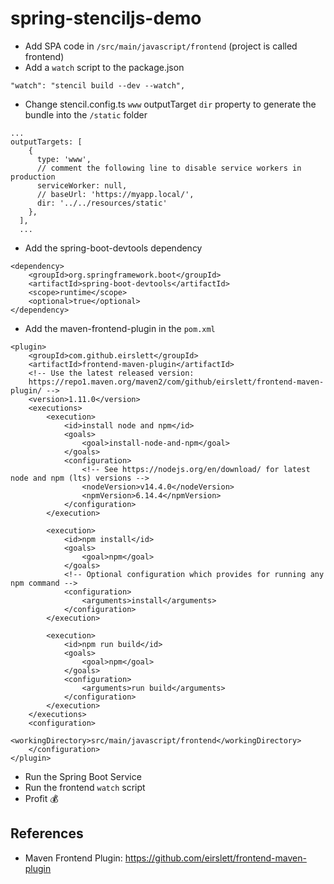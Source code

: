 # spring-stenciljs-demo

- Add SPA code in `/src/main/javascript/frontend` (project is called frontend)
- Add a `watch` script to the package.json

```
"watch": "stencil build --dev --watch",
```

- Change stencil.config.ts `www` outputTarget `dir` property to generate the bundle into the `/static` folder

```
...
outputTargets: [
    {
      type: 'www',
      // comment the following line to disable service workers in production
      serviceWorker: null,
      // baseUrl: 'https://myapp.local/',
      dir: '../../resources/static'
    },
  ],
  ...
```

- Add the spring-boot-devtools dependency

```
<dependency>
    <groupId>org.springframework.boot</groupId>
    <artifactId>spring-boot-devtools</artifactId>
    <scope>runtime</scope>
    <optional>true</optional>
</dependency>
```

- Add the maven-frontend-plugin in the `pom.xml`

```
<plugin>
    <groupId>com.github.eirslett</groupId>
    <artifactId>frontend-maven-plugin</artifactId>
    <!-- Use the latest released version:
    https://repo1.maven.org/maven2/com/github/eirslett/frontend-maven-plugin/ -->
    <version>1.11.0</version>
    <executions>
        <execution>
            <id>install node and npm</id>
            <goals>
                <goal>install-node-and-npm</goal>
            </goals>
            <configuration>
                <!-- See https://nodejs.org/en/download/ for latest node and npm (lts) versions -->
                <nodeVersion>v14.4.0</nodeVersion>
                <npmVersion>6.14.4</npmVersion>
            </configuration>
        </execution>

        <execution>
            <id>npm install</id>
            <goals>
                <goal>npm</goal>
            </goals>
            <!-- Optional configuration which provides for running any npm command -->
            <configuration>
                <arguments>install</arguments>
            </configuration>
        </execution>

        <execution>
            <id>npm run build</id>
            <goals>
                <goal>npm</goal>
            </goals>
            <configuration>
                <arguments>run build</arguments>
            </configuration>
        </execution>
    </executions>
    <configuration>
        <workingDirectory>src/main/javascript/frontend</workingDirectory>
    </configuration>
</plugin>
```

- Run the Spring Boot Service
- Run the frontend `watch` script
- Profit 💰

## References

- Maven Frontend Plugin: https://github.com/eirslett/frontend-maven-plugin
